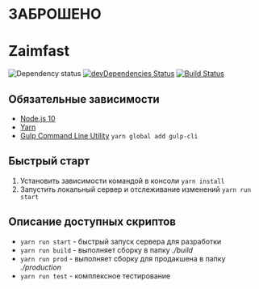 # ЗАБРОШЕНО
# Zaimfast

![Dependency status](https://david-dm.org/loysger/zaimfast.svg)
[![devDependencies Status](https://david-dm.org/loysger/zaimfast/dev-status.svg)](https://david-dm.org/loysger/zaimfast?type=dev)
[![Build Status](https://travis-ci.org/loysger/zaimfast.svg?branch=master)](https://travis-ci.org/loysger/zaimfast)

## Обязательные зависимости

- [Node.js 10](http://nodejs.org)
- [Yarn](https://yarnpkg.com/)
- [Gulp Command Line Utility](http://gulpjs.com) `yarn global add gulp-cli`

## Быстрый старт

1. Установить зависимоcти командой в консоли `yarn install`
2. Запустить локальный сервер и отслеживание изменений `yarn run start`

## Описание доступных скриптов

- `yarn run start` - быстрый запуск сервера для разработки
- `yarn run build` - выполняет сборку в папку *./build*
- `yarn run prod` - выполняет сборку для продакшена в папку *./production*
- `yarn run test` - комплексное тестирование
